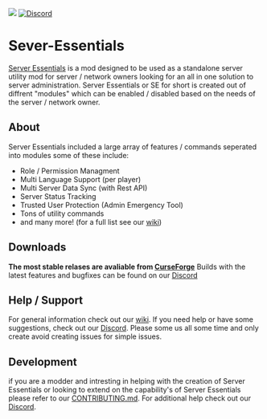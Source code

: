 
[![](http://cf.way2muchnoise.eu/full_270700_downloads.svg)](https://www.curseforge.com/minecraft/mc-mods/server-essentials) [![Discord](https://img.shields.io/discord/682329834667376730.svg)](https://discord.gg/jMHgCAY)

# Sever-Essentials
[Server Essentials](https://www.curseforge.com/minecraft/mc-mods/server-essentials) is a mod designed to be used as a standalone server utility mod for server / network owners looking for an all in one solution to server administration. Server Essentials or SE for short is created out of diffrent "modules" which can be enabled / disabled based on the needs of the server / network owner.

## About
Server Essentials included a large array of features / commands seperated into modules some of these include:
 
 - Role / Permission Managment
 - Multi Language Support (per player)
 - Multi Server Data Sync (with Rest API)
 - Server Status Tracking
 - Trusted User Protection (Admin Emergency Tool)
 - Tons of utility commands
 - and many more! (for a full list see our [wiki]())

## Downloads
**The most stable relases are avaliable from [CurseForge](https://www.curseforge.com/minecraft/mc-mods/server-essentials)**
Builds with the latest features and bugfixes can be found on our [Discord](https://discord.gg/jMHgCAY)


## Help / Support
For general information check out our [wiki](). If you need help or have some suggestions, check out our [Discord](https://discord.gg/jMHgCAY). Please some us all some time and only create avoid creating issues for simple issues.

## Development
if you are a modder and intresting in helping with the creation of Server Essentials or looking to extend on the capability's of Server Essentials please refer to our [CONTRIBUTING.md](CONTRIBUTING.md). For additional help check out our [Discord](https://discord.gg/jMHgCAY).
